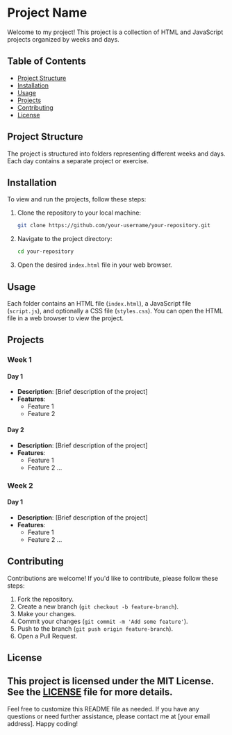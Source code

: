 # Project Name
Welcome to my project! This project is a collection of HTML and JavaScript projects organized by weeks and days.
## Table of Contents
- [Project Structure](#project-structure)
- [Installation](#installation)
- [Usage](#usage)
- [Projects](#projects)
- [Contributing](#contributing)
- [License](#license)
## Project Structure
The project is structured into folders representing different weeks and days. Each day contains a separate project or exercise.


## Installation
To view and run the projects, follow these steps:
1. Clone the repository to your local machine:
    ```bash
    git clone https://github.com/your-username/your-repository.git
    ```
2. Navigate to the project directory:
    ```bash
    cd your-repository
    ```
3. Open the desired `index.html` file in your web browser.
## Usage
Each folder contains an HTML file (`index.html`), a JavaScript file (`script.js`), and optionally a CSS file (`styles.css`). You can open the HTML file in a web browser to view the project.
## Projects
### Week 1
#### Day 1
- **Description**: [Brief description of the project]
- **Features**:
  - Feature 1
  - Feature 2
#### Day 2
- **Description**: [Brief description of the project]
- **Features**:
  - Feature 1
  - Feature 2
...
### Week 2
#### Day 1
- **Description**: [Brief description of the project]
- **Features**:
  - Feature 1
  - Feature 2
...
## Contributing
Contributions are welcome! If you'd like to contribute, please follow these steps:
1. Fork the repository.
2. Create a new branch (`git checkout -b feature-branch`).
3. Make your changes.
4. Commit your changes (`git commit -m 'Add some feature'`).
5. Push to the branch (`git push origin feature-branch`).
6. Open a Pull Request.
## License
This project is licensed under the MIT License. See the [LICENSE](LICENSE) file for more details.
---
Feel free to customize this README file as needed. If you have any questions or need further assistance, please contact me at [your email address].
Happy coding!